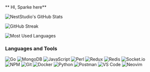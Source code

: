** HI, Sparke here**

<!--
**iamsparkedev/iamsparkedev** is a ✨ _special_ ✨ repository because its `README.md` (this file) appears on your GitHub profile.

Here are some ideas to get you started:

- 🔭 I’m currently working on ...
- 🌱 I’m currently learning ...
- 👯 I’m looking to collaborate on ...
- 🤔 I’m looking for help with ...
- 💬 Ask me about ...
- 📫 How to reach me: ...
- 😄 Pronouns: ...
- ⚡ Fun fact: ...
-->

![NestStudio's GitHub Stats](https://github-readme-stats.vercel.app/api?username=iamsparkedev&show_icons=true&theme=tokyonight)  

![GitHub Streak](https://streak-stats.demolab.com?user=iamsparkedev&theme=tokyonight&border_radius=10)  

![Most Used Languages](https://github-readme-stats.vercel.app/api/top-langs/?username=iamsparkedev&layout=compact&theme=tokyonight)  








###  Languages and Tools  

![Go](https://img.shields.io/badge/Go-00ADD8?style=for-the-badge&logo=go&logoColor=fff)  ![MongoDB](https://img.shields.io/badge/MongoDB-47A248?style=for-the-badge&logo=mongodb&logoColor=fff) ![JavaScript](https://img.shields.io/badge/JavaScript-F7DF1E?style=for-the-badge&logo=javascript&logoColor=000) ![Perl](https://img.shields.io/badge/Perl-39457E?style=for-the-badge&logo=perl&logoColor=fff) ![Redux](https://img.shields.io/badge/Redux-764ABC?style=for-the-badge&logo=redux&logoColor=fff)  ![Redis](https://img.shields.io/badge/Redis-DC382D?style=for-the-badge&logo=redis&logoColor=fff)  ![Socket.io](https://img.shields.io/badge/Socket.io-010101?style=for-the-badge&logo=socketdotio&logoColor=fff)  ![NPM](https://img.shields.io/badge/NPM-CB3837?style=for-the-badge&logo=npm&logoColor=fff)  ![Git](https://img.shields.io/badge/Git-F05032?style=for-the-badge&logo=git&logoColor=fff)  ![Docker](https://img.shields.io/badge/Docker-2496ED?style=for-the-badge&logo=docker&logoColor=fff)  ![Python](https://img.shields.io/badge/Python-3776AB?style=for-the-badge&logo=python&logoColor=fff)  ![Postman](https://img.shields.io/badge/Postman-FF6C37?style=for-the-badge&logo=postman&logoColor=fff) ![VS Code](https://img.shields.io/badge/VS%20Code-007ACC?style=for-the-badge&logo=visualstudiocode&logoColor=fff) ![Neovim](https://img.shields.io/badge/Neovim-57A143?style=for-the-badge&logo=neovim&logoColor=fff)
